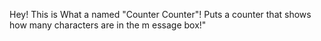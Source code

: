 Hey! This is What a named "Counter Counter"! Puts a counter that shows how many characters are in the m essage box!"